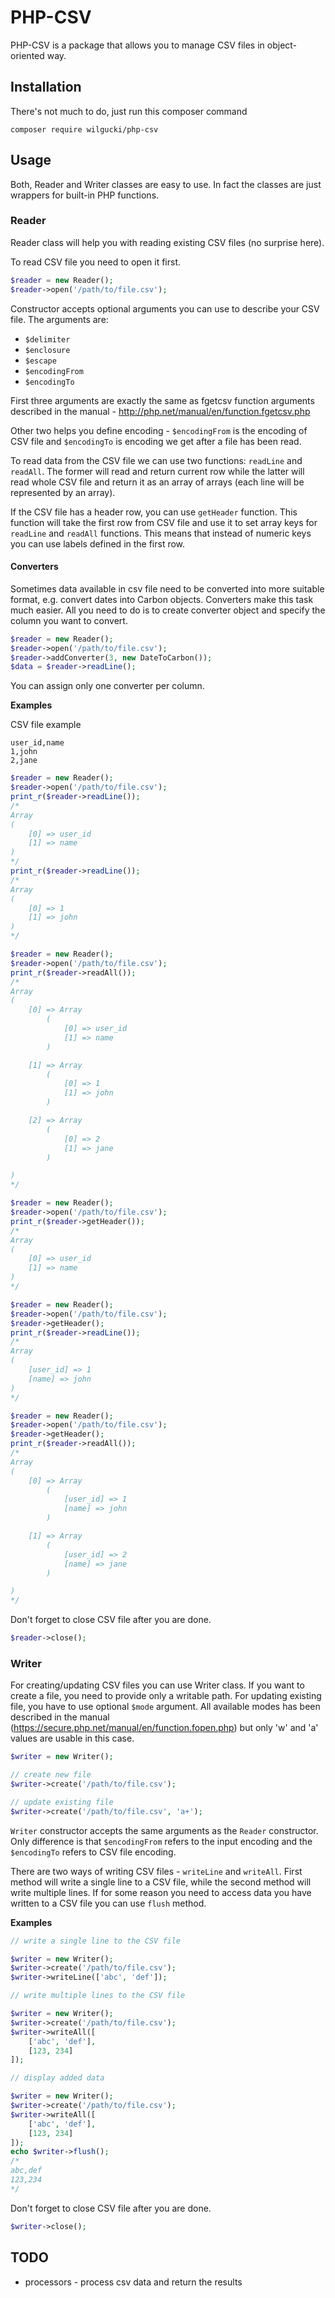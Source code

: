 # PHP-CSV

PHP-CSV is a package that allows you to manage CSV files in object-oriented way.

## Installation

There's not much to do, just run this composer command

```
composer require wilgucki/php-csv
```

## Usage

Both, Reader and Writer classes are easy to use. In fact the classes are just wrappers for built-in PHP functions.

### Reader

Reader class will help you with reading existing CSV files (no surprise here).

To read CSV file you need to open it first.

```php
$reader = new Reader();
$reader->open('/path/to/file.csv');
```

Constructor accepts optional arguments you can use to describe your CSV file. The arguments are:

* `$delimiter`
* `$enclosure`
* `$escape`
* `$encodingFrom`
* `$encodingTo`

First three arguments are exactly the same as fgetcsv function arguments described in the manual - http://php.net/manual/en/function.fgetcsv.php

Other two helps you define encoding - `$encodingFrom` is the encoding of CSV file and `$encodingTo` is encoding we get after a file has been read.

To read data from the CSV file we can use two functions: `readLine` and `readAll`. The former will read and return current row while the latter will
read whole CSV file and return it as an array of arrays (each line will be represented by an array).

If the CSV file has a header row, you can use `getHeader` function. This function will take the first row from CSV file and use it to set array keys
for `readLine` and `readAll` functions. This means that instead of numeric keys you can use labels defined in the first row.

#### Converters

Sometimes data available in csv file need to be converted into more suitable format, e.g. convert dates into Carbon objects.
Converters make this task much easier. All you need to do is to create converter object and specify the column you want to
convert.

```php
$reader = new Reader();
$reader->open('/path/to/file.csv');
$reader->addConverter(3, new DateToCarbon());
$data = $reader->readLine();
```

You can assign only one converter per column.

**Examples**

CSV file example
```
user_id,name
1,john
2,jane
```


```php
$reader = new Reader();
$reader->open('/path/to/file.csv');
print_r($reader->readLine());
/*
Array
(
    [0] => user_id
    [1] => name
)
*/
print_r($reader->readLine());
/*
Array
(
    [0] => 1
    [1] => john
)
*/

```

```php
$reader = new Reader();
$reader->open('/path/to/file.csv');
print_r($reader->readAll());
/*
Array
(
    [0] => Array
        (
            [0] => user_id
            [1] => name
        )

    [1] => Array
        (
            [0] => 1
            [1] => john
        )

    [2] => Array
        (
            [0] => 2
            [1] => jane
        )

)
*/
```

```php
$reader = new Reader();
$reader->open('/path/to/file.csv');
print_r($reader->getHeader());
/*
Array
(
    [0] => user_id
    [1] => name
)
*/

```

```php
$reader = new Reader();
$reader->open('/path/to/file.csv');
$reader->getHeader();
print_r($reader->readLine());
/*
Array
(
    [user_id] => 1
    [name] => john
)
*/

```

```php
$reader = new Reader();
$reader->open('/path/to/file.csv');
$reader->getHeader();
print_r($reader->readAll());
/*
Array
(
    [0] => Array
        (
            [user_id] => 1
            [name] => john
        )

    [1] => Array
        (
            [user_id] => 2
            [name] => jane
        )

)
*/

```

Don't forget to close CSV file after you are done.

```php
$reader->close();
```

### Writer

For creating/updating CSV files you can use Writer class. If you want to create a file, you need to provide only a writable path.
For updating existing file, you have to use optional `$mode` argument. All available modes has been described in the manual
(https://secure.php.net/manual/en/function.fopen.php) but only 'w' and 'a' values are usable in this case.

```php
$writer = new Writer();

// create new file
$writer->create('/path/to/file.csv');

// update existing file
$writer->create('/path/to/file.csv', 'a+');
```

`Writer` constructor accepts the same arguments as the `Reader` constructor. Only difference is that `$encodingFrom` refers to the input encoding and the 
`$encodingTo` refers to CSV file encoding.

There are two ways of writing CSV files - `writeLine` and `writeAll`. First method will write a single line to a CSV file, while the second method will
write multiple lines. If for some reason you need to access data you have written to a CSV file you can use `flush` method.

**Examples**

```php
// write a single line to the CSV file

$writer = new Writer();
$writer->create('/path/to/file.csv');
$writer->writeLine(['abc', 'def']);
```

```php
// write multiple lines to the CSV file

$writer = new Writer();
$writer->create('/path/to/file.csv');
$writer->writeAll([
    ['abc', 'def'],
    [123, 234]
]);
```

```php
// display added data

$writer = new Writer();
$writer->create('/path/to/file.csv');
$writer->writeAll([
    ['abc', 'def'],
    [123, 234]
]);
echo $writer->flush();
/*
abc,def
123,234
*/
```

Don't forget to close CSV file after you are done.

```php
$writer->close();
```

## TODO

- processors - process csv data and return the results
